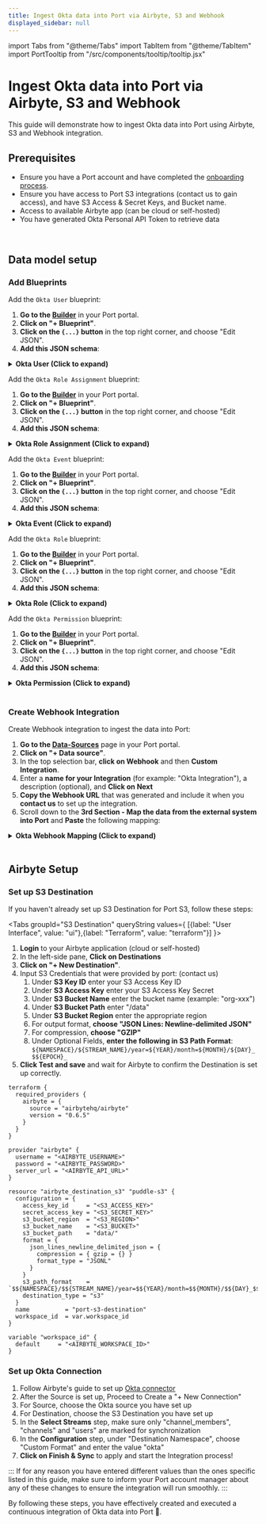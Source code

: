 ```yaml
---
title: Ingest Okta data into Port via Airbyte, S3 and Webhook
displayed_sidebar: null
---
```


import Tabs from "@theme/Tabs"
import TabItem from "@theme/TabItem"
import PortTooltip from "/src/components/tooltip/tooltip.jsx"

# Ingest Okta data into Port via Airbyte, S3 and Webhook

This guide will demonstrate how to ingest Okta data into Port using Airbyte, S3 and Webhook integration.

## Prerequisites

- Ensure you have a Port account and have completed the [onboarding process](https://docs.port.io/quickstart).
- Ensure you have access to Port S3 integrations (contact us to gain access), and have S3 Access & Secret Keys, and Bucket name.
- Access to available Airbyte app (can be cloud or self-hosted)
- You have generated Okta Personal API Token to retrieve data


<br/>

## Data model setup


### Add Blueprints 
Add the `Okta User` blueprint:

1. **Go to the [Builder](https://app.getport.io/settings/data-model)** in your Port portal.
2. **Click on "+ Blueprint"**.
3. **Click on the `{...}` button** in the top right corner, and choose "Edit JSON".
4. **Add this JSON schema**:

<details>
<summary><b>Okta User (Click to expand)</b></summary>

```json showLineNumbers
{
  "identifier": "okta_user",
  "description": "Represents an Okta user.",
  "title": "Okta User",
  "icon": "Okta",
  "schema": {
    "properties": {
      "id": {
        "type": "string",
        "description": "Unique identifier for the user."
      },
      "status": {
        "type": "string",
        "description": "Status of the user (e.g., ACTIVE)."
      },
      "created": {
        "type": "string",
        "format": "date-time",
        "description": "Creation timestamp of the user."
      },
      "activated": {
        "type": "string",
        "format": "date-time",
        "description": "Activation timestamp of the user."
      },
      "statusChanged": {
        "type": "string",
        "format": "date-time",
        "description": "Timestamp when the user's status last changed."
      },
      "lastLogin": {
        "type": "string",
        "format": "date-time",
        "description": "Timestamp of the user's last login."
      },
      "lastUpdated": {
        "type": "string",
        "format": "date-time",
        "description": "Last updated timestamp of the user."
      },
      "passwordChanged": {
        "type": "string",
        "format": "date-time",
        "description": "Timestamp when the user's password was last changed."
      },
      "type": {
        "type": "object",
        "description": "Type information for the user.",
        "properties": {
          "id": {
            "type": "string",
            "description": "ID of the user type."
          }
        }
      },
      "profile": {
        "type": "object",
        "description": "User profile information.",
        "properties": {
          "firstName": {
            "type": "string",
            "description": "User's first name."
          },
          "lastName": {
            "type": "string",
            "description": "User's last name."
          },
          "mobilePhone": {
            "type": [
              "string",
              "null"
            ],
            "description": "User's mobile phone number (can be null)."
          },
          "secondEmail": {
            "type": [
              "string",
              "null"
            ],
            "description": "User's second email address (can be null)."
          },
          "login": {
            "type": "string",
            "description": "User's login username."
          },
          "email": {
            "type": "string",
            "description": "User's email address."
          }
        }
      },
      "credentials": {
        "type": "object",
        "description": "User's credentials information.",
        "properties": {
          "password": {
            "type": "object",
            "description": "Password details (currently empty)."
          },
          "emails": {
            "type": "array",
            "description": "Array of user email addresses.",
            "items": {
              "type": "object",
              "properties": {
                "value": {
                  "type": "string",
                  "description": "Email address value."
                },
                "status": {
                  "type": "string",
                  "description": "Status of the email (e.g., VERIFIED)."
                },
                "type": {
                  "type": "string",
                  "description": "Type of email (e.g., PRIMARY)."
                }
              }
            }
          },
          "provider": {
            "type": "object",
            "description": "Authentication provider information.",
            "properties": {
              "type": {
                "type": "string",
                "description": "Type of provider (e.g., OKTA)."
              },
              "name": {
                "type": "string",
                "description": "Name of the provider (e.g., OKTA)."
              }
            }
          }
        }
      },
      "_links": {
        "type": "object",
        "description": "Links related to the user.",
        "properties": {
          "self": {
            "type": "object",
            "properties": {
              "href": {
                "type": "string",
                "format": "url",
                "description": "Link to the user itself."
              }
            }
          }
        }
      }
    },
    "required": [
      "id",
      "status",
      "created",
      "activated",
      "statusChanged",
      "lastUpdated",
      "type",
      "profile",
      "credentials"
    ]
  },
  "mirrorProperties": {},
  "calculationProperties": {},
  "aggregationProperties": {},
  "relations": {
    "role_assignments": {
      "title": "Role Assignments",
      "target": "okta_role_assignment",
      "required": false,
      "many": true
    }
  }
}
```

</details>


Add the `Okta Role Assignment` blueprint:

1. **Go to the [Builder](https://app.getport.io/settings/data-model)** in your Port portal.
2. **Click on "+ Blueprint"**.
3. **Click on the `{...}` button** in the top right corner, and choose "Edit JSON".
4. **Add this JSON schema**:

<details>
<summary><b>Okta Role Assignment (Click to expand)</b></summary>

```json showLineNumbers
{
  "identifier": "okta_role_assignment",
  "description": "Represents an assignment of a role to a user in Okta.",
  "title": "Okta Role Assignment",
  "icon": "Okta",
  "schema": {
    "properties": {
      "id": {
        "type": "string",
        "description": "Unique identifier for the role assignment."
      },
      "label": {
        "type": "string",
        "description": "Label of the role."
      },
      "type": {
        "type": "string",
        "description": "Type of role (e.g., SUPER_ADMIN)."
      },
      "status": {
        "type": "string",
        "description": "Status of the role assignment (e.g., ACTIVE)."
      },
      "created": {
        "type": "string",
        "format": "date-time",
        "description": "Creation timestamp of the role assignment."
      },
      "lastUpdated": {
        "type": "string",
        "format": "date-time",
        "description": "Last updated timestamp of the role assignment."
      },
      "assignmentType": {
        "type": "string",
        "description": "Type of assignment (e.g., USER)."
      },
      "_links": {
        "type": "object",
        "description": "Links related to the role assignment.",
        "properties": {
          "assignee": {
            "type": "object",
            "properties": {
              "href": {
                "type": "string",
                "format": "url",
                "description": "Link to the assigned user."
              }
            }
          }
        }
      },
      "userId": {
        "type": "string",
        "description": "ID of the assigned user."
      }
    },
    "required": [
      "id",
      "label",
      "type",
      "status",
      "created",
      "lastUpdated",
      "assignmentType",
      "userId"
    ]
  },
  "mirrorProperties": {},
  "calculationProperties": {},
  "aggregationProperties": {},
  "relations": {}
}
```

</details>


Add the `Okta Event` blueprint:

1. **Go to the [Builder](https://app.getport.io/settings/data-model)** in your Port portal.
2. **Click on "+ Blueprint"**.
3. **Click on the `{...}` button** in the top right corner, and choose "Edit JSON".
4. **Add this JSON schema**:

<details>
<summary><b>Okta Event (Click to expand)</b></summary>

```json showLineNumbers
{
  "identifier": "okta_event",
  "description": "Represents an Okta event, such as a policy evaluation.",
  "title": "Okta Event",
  "icon": "Okta",
  "schema": {
    "properties": {
      "actor": {
        "type": "object",
        "properties": {
          "id": {
            "type": "string"
          },
          "type": {
            "type": "string"
          },
          "alternateId": {
            "type": "string"
          },
          "displayName": {
            "type": "string"
          },
          "detailEntry": {
            "type": [
              "string",
              "null"
            ]
          }
        }
      },
      "client": {
        "type": "object",
        "properties": {
          "userAgent": {
            "type": "object",
            "properties": {
              "rawUserAgent": {
                "type": "string"
              },
              "os": {
                "type": "string"
              },
              "browser": {
                "type": "string"
              }
            }
          },
          "zone": {
            "type": [
              "string",
              "null"
            ]
          },
          "device": {
            "type": "string"
          },
          "id": {
            "type": [
              "string",
              "null"
            ]
          },
          "ipAddress": {
            "type": "string"
          },
          "geographicalContext": {
            "type": "object",
            "properties": {
              "city": {
                "type": "string"
              },
              "state": {
                "type": "string"
              },
              "country": {
                "type": "string"
              },
              "postalCode": {
                "type": [
                  "string",
                  "null"
                ]
              },
              "geolocation": {
                "type": "object",
                "properties": {
                  "lat": {
                    "type": "number"
                  },
                  "lon": {
                    "type": "number"
                  }
                }
              }
            }
          }
        }
      },
      "device": {
        "type": "string"
      },
      "authenticationContext": {
        "type": "object",
        "properties": {
          "authenticationProvider": {
            "type": [
              "string",
              "null"
            ]
          },
          "credentialProvider": {
            "type": [
              "string",
              "null"
            ]
          },
          "credentialType": {
            "type": [
              "string",
              "null"
            ]
          },
          "issuer": {
            "type": [
              "string",
              "null"
            ]
          },
          "interface": {
            "type": [
              "string",
              "null"
            ]
          },
          "authenticationStep": {
            "type": "integer"
          },
          "rootSessionId": {
            "type": "string"
          },
          "externalSessionId": {
            "type": "string"
          }
        }
      },
      "displayMessage": {
        "type": "string"
      },
      "eventType": {
        "type": "string"
      },
      "outcome": {
        "type": "object",
        "properties": {
          "result": {
            "type": "string"
          },
          "reason": {
            "type": "string"
          }
        }
      },
      "published": {
        "type": "string",
        "format": "date-time"
      },
      "securityContext": {
        "type": "object",
        "properties": {
          "asNumber": {
            "type": "integer"
          },
          "asOrg": {
            "type": "string"
          },
          "isp": {
            "type": "string"
          },
          "domain": {
            "type": "string"
          },
          "isProxy": {
            "type": "boolean"
          }
        }
      },
      "severity": {
        "type": "string"
      },
      "debugContext": {
        "type": "object",
        "properties": {
          "debugData": {
            "type": "object",
            "properties": {
              "authnRequestId": {
                "type": "string"
              },
              "deviceFingerprint": {
                "type": "string"
              },
              "oktaUserAgentExtended": {
                "type": "string"
              },
              "requestId": {
                "type": "string"
              },
              "dtHash": {
                "type": "string"
              },
              "requestUri": {
                "type": "string"
              },
              "threatSuspected": {
                "type": "boolean"
              },
              "url": {
                "type": "string"
              }
            }
          }
        }
      },
      "legacyEventType": {
        "type": "string"
      },
      "transaction": {
        "type": "object",
        "properties": {
          "type": {
            "type": "string"
          },
          "id": {
            "type": "string"
          },
          "detail": {
            "type": "object"
          }
        }
      },
      "uuid": {
        "type": "string"
      },
      "version": {
        "type": "string"
      },
      "request": {
        "type": "object",
        "properties": {
          "ipChain": {
            "type": "array",
            "items": {
              "type": "object",
              "properties": {
                "ip": {
                  "type": "string"
                },
                "geographicalContext": {
                  "type": "object",
                  "properties": {
                    "city": {
                      "type": "string"
                    },
                    "state": {
                      "type": "string"
                    },
                    "country": {
                      "type": "string"
                    },
                    "postalCode": {
                      "type": [
                        "string",
                        "null"
                      ]
                    },
                    "geolocation": {
                      "type": "object",
                      "properties": {
                        "lat": {
                          "type": "number"
                        },
                        "lon": {
                          "type": "number"
                        }
                      }
                    }
                  }
                },
                "version": {
                  "type": "string"
                },
                "source": {
                  "type": [
                    "string",
                    "null"
                  ]
                }
              }
            }
          }
        }
      },
      "target": {
        "type": "array",
        "items": {
          "type": "object",
          "properties": {
            "id": {
              "type": "string"
            },
            "type": {
              "type": "string"
            },
            "alternateId": {
              "type": "string"
            },
            "displayName": {
              "type": "string"
            },
            "detailEntry": {
              "type": "object",
              "properties": {
                "policyType": {
                  "type": "string"
                }
              }
            }
          }
        }
      }
    },
    "required": [
      "actor",
      "client",
      "authenticationContext",
      "displayMessage",
      "eventType",
      "outcome",
      "published",
      "securityContext",
      "severity",
      "debugContext",
      "transaction",
      "uuid",
      "version",
      "request",
      "target"
    ]
  },
  "mirrorProperties": {},
  "calculationProperties": {},
  "aggregationProperties": {},
  "relations": {
    "OktaUser": {
      "title": "Actor",
      "target": "okta_user",
      "required": true,
      "many": false
    }
  }
}
```

</details>

Add the `Okta Role` blueprint:

1. **Go to the [Builder](https://app.getport.io/settings/data-model)** in your Port portal.
2. **Click on "+ Blueprint"**.
3. **Click on the `{...}` button** in the top right corner, and choose "Edit JSON".
4. **Add this JSON schema**:

<details>
<summary><b>Okta Role (Click to expand)</b></summary>

```json showLineNumbers
{
  "identifier": "okta_role",
  "description": "Represents an Okta role.",
  "title": "Okta Role",
  "icon": "Okta",
  "schema": {
    "properties": {
      "id": {
        "type": "string",
        "description": "Unique identifier for the role."
      },
      "label": {
        "type": "string",
        "description": "Label of the role."
      },
      "description": {
        "type": "string",
        "description": "Description of the role."
      },
      "created": {
        "type": "string",
        "format": "date-time",
        "description": "Creation timestamp of the role."
      },
      "lastUpdated": {
        "type": "string",
        "format": "date-time",
        "description": "Last updated timestamp of the role."
      },
      "_links": {
        "type": "object",
        "description": "Links related to the role.",
        "properties": {
          "permissions": {
            "type": "object",
            "properties": {
              "href": {
                "type": "string",
                "format": "url",
                "description": "Link to the role's permissions."
              }
            }
          },
          "self": {
            "type": "object",
            "properties": {
              "href": {
                "type": "string",
                "format": "url",
                "description": "Link to the role itself."
              }
            }
          }
        }
      }
    },
    "required": [
      "id",
      "label",
      "created",
      "lastUpdated"
    ]
  },
  "mirrorProperties": {},
  "calculationProperties": {},
  "aggregationProperties": {},
  "relations": {
    "permissions": {
      "title": "Permissions",
      "target": "okta_permission",
      "required": false,
      "many": true
    }
  }
}
```

</details>

Add the `Okta Permission` blueprint:

1. **Go to the [Builder](https://app.getport.io/settings/data-model)** in your Port portal.
2. **Click on "+ Blueprint"**.
3. **Click on the `{...}` button** in the top right corner, and choose "Edit JSON".
4. **Add this JSON schema**:

<details>
<summary><b>Okta Permission (Click to expand)</b></summary>

```json showLineNumbers
{
  "identifier": "okta_permission",
  "description": "Represents an Okta permission.",
  "title": "Okta Permission",
  "icon": "Okta",
  "schema": {
    "properties": {
      "label": {
        "type": "string",
        "description": "Label of the permission."
      },
      "created": {
        "type": "string",
        "format": "date-time",
        "description": "Creation timestamp of the permission."
      },
      "lastUpdated": {
        "type": "string",
        "format": "date-time",
        "description": "Last updated timestamp of the permission."
      },
      "conditions": {
        "type": "object",
        "description": "Conditions associated with the permission (can be null)."
      },
      "_links": {
        "type": "object",
        "description": "Links related to the permission.",
        "properties": {
          "role": {
            "type": "object",
            "properties": {
              "href": {
                "type": "string",
                "format": "url",
                "description": "Link to the associated role."
              }
            }
          },
          "self": {
            "type": "object",
            "properties": {
              "href": {
                "type": "string",
                "format": "url",
                "description": "Link to the permission itself."
              }
            }
          }
        }
      }
    },
    "required": [
      "label",
      "created",
      "lastUpdated"
    ]
  },
  "mirrorProperties": {},
  "calculationProperties": {},
  "aggregationProperties": {},
  "relations": {}
}
```

</details>

<br/>

### Create Webhook Integration

Create Webhook integration to ingest the data into Port:

1. **Go to the [Data-Sources](https://app.getport.io/settings/data-sources)** page in your Port portal.
2. **Click on "+ Data source"**.
3. In the top selection bar, **click on Webhook** and then **Custom Integration**.
4. Enter a **name for your Integration** (for example: "Okta Integration"), a description (optional), and **Click on Next**
5. **Copy the Webhook URL** that was generated and include it when you **contact us** to set up the integration.
6. Scroll down to the **3rd Section - Map the data from the external system into Port** and **Paste** the following mapping:


<details>
<summary><b>Okta Webhook Mapping (Click to expand)</b></summary>

```json showLineNumbers
[
  {
    "blueprint": "okta_role",
    "operation": "create",
    "filter": "(.body | has(\"id\")) and (.body.id | startswith(\"cr\"))",
    "entity": {
      "identifier": ".body.id",
      "title": ".body.label",
      "properties": {
        "id": ".body.id",
        "label": ".body.label",
        "description": ".body.description",
        "created": ".body.created",
        "lastUpdated": ".body.lastUpdated",
        "_links": ".body._links"
      }
    }
  },
  {
    "blueprint": "okta_permission",
    "operation": "create",
    "filter": "(.body | has(\"label\")) and (.body.label | startswith(\"okta.\"))",
    "entity": {
      "identifier": ".body._links.self.href",
      "title": ".body.label",
      "properties": {
        "label": ".body.label",
        "created": ".body.created",
        "lastUpdated": ".body.lastUpdated",
        "conditions": ".body.conditions",
        "_links": ".body._links"
      }
    }
  },
  {
    "blueprint": "okta_role_assignment",
    "operation": "create",
    "filter": "(.body | has(\"id\")) and (.body.id | startswith(\"ra\"))",
    "entity": {
      "identifier": ".body.id",
      "title": ".body.label",
      "properties": {
        "id": ".body.id",
        "label": ".body.label",
        "type": ".body.type",
        "status": ".body.status",
        "created": ".body.created",
        "lastUpdated": ".body.lastUpdated",
        "assignmentType": ".body.assignmentType",
        "_links": ".body._links",
        "userId": ".body.userId"
      }
    }
  },
  {
    "blueprint": "okta_user",
    "operation": "create",
    "filter": "(.body | has(\"id\")) and (.body.id | startswith(\"00u\"))",
    "entity": {
      "identifier": ".body.id",
      "title": ".body.profile.login",
      "properties": {
        "id": ".body.id",
        "status": ".body.status",
        "created": ".body.created",
        "activated": ".body.activated",
        "statusChanged": ".body.statusChanged",
        "lastLogin": ".body.lastLogin",
        "lastUpdated": ".body.lastUpdated",
        "passwordChanged": ".body.passwordChanged",
        "type": ".body.type",
        "profile": ".body.profile",
        "credentials": ".body.credentials",
        "_links": ".body._links"
      }
    }
  },
  {
    "blueprint": "okta_event",
    "operation": "create",
    "filter": ".body | has(\"eventType\")",
    "entity": {
      "identifier": ".body.uuid",
      "title": ".body.eventType",
      "properties": {
        "actor": ".body.actor",
        "client": ".body.client",
        "device": ".body.device",
        "authenticationContext": ".body.authenticationContext",
        "displayMessage": ".body.displayMessage",
        "eventType": ".body.eventType",
        "outcome": ".body.outcome",
        "published": ".body.published",
        "securityContext": ".body.securityContext",
        "severity": ".body.severity",
        "debugContext": ".body.debugContext",
        "legacyEventType": ".body.legacyEventType",
        "transaction": ".body.transaction",
        "uuid": ".body.uuid",
        "version": ".body.version",
        "request": ".body.request",
        "target": ".body.target"
      },
      "relations": {
        "OktaUser": ".body.actor.id"
      }
    }
  }
]
```

</details>

<br/>

## Airbyte Setup

### Set up S3 Destination

If you haven't already set up S3 Destination for Port S3, follow these steps:

<Tabs groupId="S3 Destination" queryString values={
[{label: "User Interface", value: "ui"},{label: "Terraform", value: "terraform"}]
}>

<TabItem value="ui" label="User Interface">

1. **Login** to your Airbyte application (cloud or self-hosted)
2. In the left-side pane, **Click on Destinations**
3. **Click on "+ New Destination"**.
4. Input S3 Credentials that were provided by port: (contact us)
   1. Under **S3 Key ID** enter your S3 Access Key ID
   2. Under **S3 Access Key** enter your S3 Access Key Secret
   3. Under **S3 Bucket Name** enter the bucket name (example: "org-xxx")
   4. Under **S3 Bucket Path** enter "/data"
   5. Under **S3 Bucket Region** enter the appropriate region
   6. For output format, **choose "JSON Lines: Newline-delimited JSON"**
   7. For compression, **choose "GZIP"**
   8. Under Optional Fields, **enter the following in S3 Path Format**: `${NAMESPACE}/${STREAM_NAME}/year=${YEAR}/month=${MONTH}/${DAY}_$${EPOCH}_`
5. **Click Test and save** and wait for Airbyte to confirm the Destination is set up correctly.


</TabItem>

<TabItem value="terraform" label="Terraform">

```code showLineNumbers
terraform {
  required_providers {
    airbyte = {
      source = "airbytehq/airbyte"
      version = "0.6.5"
    }
  }
}

provider "airbyte" {
  username = "<AIRBYTE_USERNAME>"
  password = "<AIRBYTE_PASSWORD>"
  server_url = "<AIRBYTE_API_URL>"
}

resource "airbyte_destination_s3" "puddle-s3" {
  configuration = {
    access_key_id     = "<S3_ACCESS_KEY>"
    secret_access_key = "<S3_SECRET_KEY>"
    s3_bucket_region  = "<S3_REGION>"
    s3_bucket_name    = "<S3_BUCKET>"
    s3_bucket_path    = "data/"
    format = {
      json_lines_newline_delimited_json = {
        compression = { gzip = {} }
        format_type = "JSONL"
      }
    }
    s3_path_format    = `$${NAMESPACE}/$${STREAM_NAME}/year=$${YEAR}/month=$${MONTH}/$${DAY}_$${EPOCH}_`
    destination_type = "s3"
  }
  name          = "port-s3-destination"
  workspace_id  = var.workspace_id
}

variable "workspace_id" {
  default     = "<AIRBYTE_WORKSPACE_ID>"
}
```

</TabItem>

</Tabs>


### Set up Okta Connection

1. Follow Airbyte's guide to set up [Okta connector](https://docs.airbyte.com/integrations/sources/okta)
2. After the Source is set up, Proceed to Create a "+ New Connection"
3. For Source, choose the Okta source you have set up
4. For Destination, choose the S3 Destination you have set up
5. In the **Select Streams** step, make sure only "channel_members", "channels" and "users" are marked for synchronization
6. In the **Configuration** step, under "Destination Namespace", choose "Custom Format" and enter the value "okta"
7. **Click on Finish & Sync** to apply and start the Integration process!

::: 
  If for any reason you have entered different values than the ones specific listed in this guide,
  make sure to inform your Port account manager about any of these changes to ensure the integration will run smoothly.
::: 

By following these steps, you have effectively created and executed a continuous integration of Okta data into Port 🎉.


